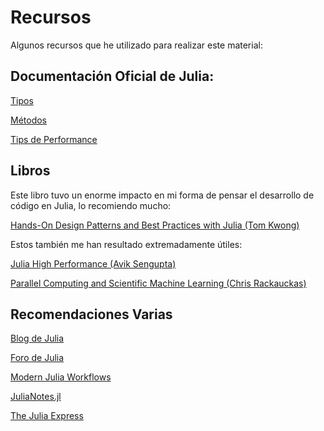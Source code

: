 # Recursos

Algunos recursos que he utilizado para realizar este material:

## Documentación Oficial de Julia:

[Tipos](https://docs.julialang.org/en/v1/manual/types)

[Métodos](https://docs.julialang.org/en/v1/manual/methods/)

[Tips de Performance](https://docs.julialang.org/en/v1.10/manual/performance-tips/#man-performance-tips)

## Libros

Este libro tuvo un enorme impacto en mi forma de pensar el desarrollo de código en Julia, lo recomiendo mucho:

[Hands-On Design Patterns and Best Practices with Julia (Tom Kwong)](https://www.packtpub.com/en-us/product/hands-on-design-patterns-and-best-practices-with-julia-9781838648817)

Estos también me han resultado extremadamente útiles:

[Julia High Performance (Avik Sengupta)](https://www.packtpub.com/en-us/product/julia-10-high-performance-9781788298117)

[Parallel Computing and Scientific Machine Learning (Chris Rackauckas)](https://book.sciml.ai/)

## Recomendaciones Varias

[Blog de Julia](https://julialang.org/blog/)

[Foro de Julia](https://discourse.julialang.org/)

[Modern Julia Workflows](https://modernjuliaworkflows.org/)

[JuliaNotes.jl](https://m3g.github.io/JuliaNotes.jl/stable/)

[The Julia Express](https://github.com/bkamins/The-Julia-Express)
